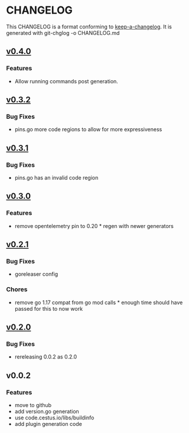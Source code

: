 
# CHANGELOG

This CHANGELOG is a format conforming to [keep-a-changelog](https://github.com/olivierlacan/keep-a-changelog). 
It is generated with git-chglog -o CHANGELOG.md


<a name="v0.4.0"></a>
## [v0.4.0](https://github.com/CestusIO/fabricator-generate-plugin-go/compare/v0.3.2...v0.4.0)

### Features

* Allow running commands post generation.


<a name="v0.3.2"></a>
## [v0.3.2](https://github.com/CestusIO/fabricator-generate-plugin-go/compare/v0.3.1...v0.3.2)

### Bug Fixes

* pins.go more code regions to allow for more expressiveness


<a name="v0.3.1"></a>
## [v0.3.1](https://github.com/CestusIO/fabricator-generate-plugin-go/compare/v0.3.0...v0.3.1)

### Bug Fixes

* pins.go has an invalid code region


<a name="v0.3.0"></a>
## [v0.3.0](https://github.com/CestusIO/fabricator-generate-plugin-go/compare/v0.2.1...v0.3.0)

### Features

* remove opentelemetry pin to 0.20 * regen with newer generators


<a name="v0.2.1"></a>
## [v0.2.1](https://github.com/CestusIO/fabricator-generate-plugin-go/compare/v0.2.0...v0.2.1)

### Bug Fixes

* goreleaser config

### Chores

* remove go 1.17 compat from go mod calls * enough time should have passed for this to now work


<a name="v0.2.0"></a>
## [v0.2.0](https://github.com/CestusIO/fabricator-generate-plugin-go/compare/v0.0.2...v0.2.0)

### Bug Fixes

* rereleasing 0.0.2 as 0.2.0


<a name="v0.0.2"></a>
## v0.0.2

### Features

* move to github
* add version.go generation
* use code.cestus.io/libs/buildinfo
* add plugin generation code

